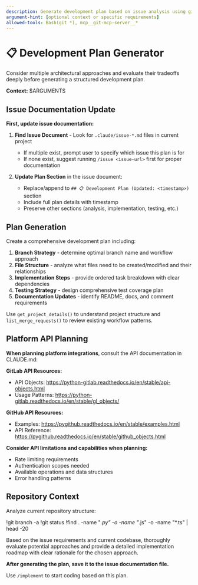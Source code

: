 ```yaml
---
description: Generate development plan based on issue analysis using git_mcp_server tools
argument-hint: [optional context or specific requirements]
allowed-tools: Bash(git *), mcp__git-mcp-server__*
---
```


# 📋 Development Plan Generator

Consider multiple architectural approaches and evaluate their tradeoffs deeply before generating a structured development plan.

**Context:** $ARGUMENTS

## Issue Documentation Update

**First, update issue documentation:**

1. **Find Issue Document** - Look for `.claude/issue-*.md` files in current project
   - If multiple exist, prompt user to specify which issue this plan is for
   - If none exist, suggest running `/issue <issue-url>` first for proper documentation

2. **Update Plan Section** in the issue document:
   - Replace/append to `## 📋 Development Plan (Updated: <timestamp>)` section
   - Include full plan details with timestamp
   - Preserve other sections (analysis, implementation, testing, etc.)

## Plan Generation

Create a comprehensive development plan including:

1. **Branch Strategy** - determine optimal branch name and workflow approach
2. **File Structure** - analyze what files need to be created/modified and their relationships
3. **Implementation Steps** - provide ordered task breakdown with clear dependencies
4. **Testing Strategy** - design comprehensive test coverage plan
5. **Documentation Updates** - identify README, docs, and comment requirements

Use `get_project_details()` to understand project structure and `list_merge_requests()` to review existing workflow patterns.

## Platform API Planning

**When planning platform integrations**, consult the API documentation in CLAUDE.md:

**GitLab API Resources:**
- API Objects: https://python-gitlab.readthedocs.io/en/stable/api-objects.html
- Usage Patterns: https://python-gitlab.readthedocs.io/en/stable/gl_objects/

**GitHub API Resources:**
- Examples: https://pygithub.readthedocs.io/en/stable/examples.html
- API Reference: https://pygithub.readthedocs.io/en/stable/github_objects.html

**Consider API limitations and capabilities when planning:**
- Rate limiting requirements
- Authentication scopes needed
- Available operations and data structures
- Error handling patterns

## Repository Context

Analyze current repository structure:

!git branch -a
!git status
!find . -name "*.py" -o -name "*.js" -o -name "*.ts" | head -20

Based on the issue requirements and current codebase, thoroughly evaluate potential approaches and provide a detailed implementation roadmap with clear rationale for the chosen approach.

**After generating the plan, save it to the issue documentation file.**

Use `/implement` to start coding based on this plan.

